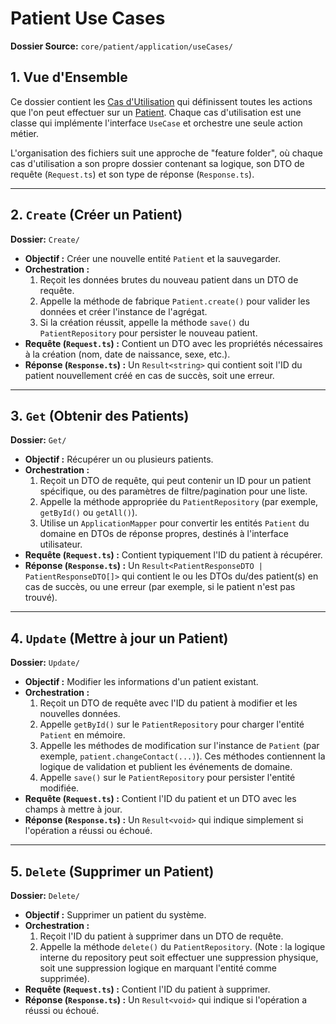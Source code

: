 # Patient Use Cases

**Dossier Source:** `core/patient/application/useCases/`

## 1. Vue d'Ensemble

Ce dossier contient les [Cas d'Utilisation](../../shared/application/UseCase.md) qui définissent toutes les actions que l'on peut effectuer sur un [Patient](../domain/aggregates/Patient.md). Chaque cas d'utilisation est une classe qui implémente l'interface `UseCase` et orchestre une seule action métier.

L'organisation des fichiers suit une approche de "feature folder", où chaque cas d'utilisation a son propre dossier contenant sa logique, son DTO de requête (`Request.ts`) et son type de réponse (`Response.ts`).

---

## 2. `Create` (Créer un Patient)

**Dossier:** `Create/`

- **Objectif :** Créer une nouvelle entité `Patient` et la sauvegarder.
- **Orchestration :**
    1.  Reçoit les données brutes du nouveau patient dans un DTO de requête.
    2.  Appelle la méthode de fabrique `Patient.create()` pour valider les données et créer l'instance de l'agrégat.
    3.  Si la création réussit, appelle la méthode `save()` du `PatientRepository` pour persister le nouveau patient.
- **Requête (`Request.ts`) :** Contient un DTO avec les propriétés nécessaires à la création (nom, date de naissance, sexe, etc.).
- **Réponse (`Response.ts`) :** Un `Result<string>` qui contient soit l'ID du patient nouvellement créé en cas de succès, soit une erreur.

---

## 3. `Get` (Obtenir des Patients)

**Dossier:** `Get/`

- **Objectif :** Récupérer un ou plusieurs patients.
- **Orchestration :**
    1.  Reçoit un DTO de requête, qui peut contenir un ID pour un patient spécifique, ou des paramètres de filtre/pagination pour une liste.
    2.  Appelle la méthode appropriée du `PatientRepository` (par exemple, `getById()` ou `getAll()`).
    3.  Utilise un `ApplicationMapper` pour convertir les entités `Patient` du domaine en DTOs de réponse propres, destinés à l'interface utilisateur.
- **Requête (`Request.ts`) :** Contient typiquement l'ID du patient à récupérer.
- **Réponse (`Response.ts`) :** Un `Result<PatientResponseDTO | PatientResponseDTO[]>` qui contient le ou les DTOs du/des patient(s) en cas de succès, ou une erreur (par exemple, si le patient n'est pas trouvé).

---

## 4. `Update` (Mettre à jour un Patient)

**Dossier:** `Update/`

- **Objectif :** Modifier les informations d'un patient existant.
- **Orchestration :**
    1.  Reçoit un DTO de requête avec l'ID du patient à modifier et les nouvelles données.
    2.  Appelle `getById()` sur le `PatientRepository` pour charger l'entité `Patient` en mémoire.
    3.  Appelle les méthodes de modification sur l'instance de `Patient` (par exemple, `patient.changeContact(...)`). Ces méthodes contiennent la logique de validation et publient les événements de domaine.
    4.  Appelle `save()` sur le `PatientRepository` pour persister l'entité modifiée.
- **Requête (`Request.ts`) :** Contient l'ID du patient et un DTO avec les champs à mettre à jour.
- **Réponse (`Response.ts`) :** Un `Result<void>` qui indique simplement si l'opération a réussi ou échoué.

---

## 5. `Delete` (Supprimer un Patient)

**Dossier:** `Delete/`

- **Objectif :** Supprimer un patient du système.
- **Orchestration :**
    1.  Reçoit l'ID du patient à supprimer dans un DTO de requête.
    2.  Appelle la méthode `delete()` du `PatientRepository`. (Note : la logique interne du repository peut soit effectuer une suppression physique, soit une suppression logique en marquant l'entité comme supprimée).
- **Requête (`Request.ts`) :** Contient l'ID du patient à supprimer.
- **Réponse (`Response.ts`) :** Un `Result<void>` qui indique si l'opération a réussi ou échoué.
